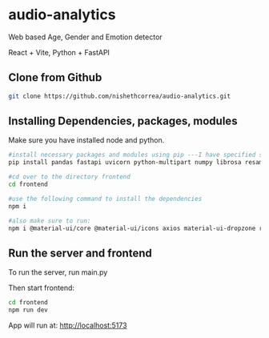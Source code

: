 # audio-analytics

Web based Age, Gender and Emotion detector

React + Vite, Python + FastAPI

## Clone from Github

```bash
git clone https://github.com/nishethcorrea/audio-analytics.git
```

## Installing Dependencies, packages, modules

Make sure you have installed node and python.

```bash
#install necessary packages and modules using pip ---I have specified some of them. When running your app, if error comes, make sure to install necessary packages/modules
pip install pandas fastapi uvicorn python-multipart numpy librosa resampy
```

```bash
#cd over to the directory frontend
cd frontend

#use the following command to install the dependencies
npm i

#also make sure to run:
npm i @material-ui/core @material-ui/icons axios material-ui-dropzone react-audio-player --legacy-peer-deps
```

## Run the server and frontend

To run the server, run main.py

Then start frontend:

```bash
cd frontend
npm run dev
```

App will run at: [http://localhost:5173](http://localhost:5173)

